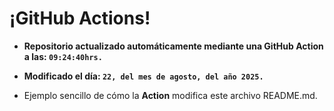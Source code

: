 # ¡GitHub Actions!
* **Repositorio actualizado automáticamente mediante una GitHub Action a las: `09:24:40hrs.`**
* **Modificado el día: `22, del mes de agosto, del año 2025.`**

* Ejemplo sencillo de cómo la **Action** modifica este archivo README.md.
